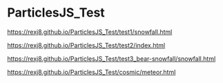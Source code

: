# ParticlesJS_Test

https://rexj8.github.io/ParticlesJS_Test/test1/snowfall.html

https://rexj8.github.io/ParticlesJS_Test/test2/index.html

https://rexj8.github.io/ParticlesJS_Test/test3_bear-snowfall/snowfall.html

 https://rexj8.github.io/ParticlesJS_Test/cosmic/meteor.html
